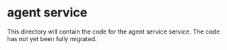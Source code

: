 # agent service

This directory will contain the code for the agent service service. The code has not yet been fully migrated.
